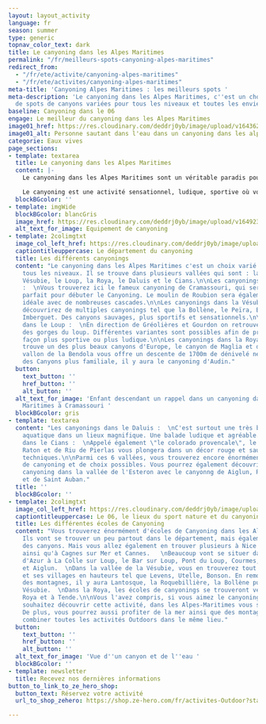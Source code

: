 ```yaml
---
layout: layout_activity
language: fr
season: summer
type: generic
topnav_color_text: dark
title: Le canyoning dans les Alpes Maritimes
permalink: "/fr/meilleurs-spots-canyoning-alpes-maritimes"
redirect_from:
  - "/fr/ete/activite/canyoning-alpes-maritimes"
  - "/fr/ete/activites/canyoning-alpes-maritimes"
meta-title: 'Canyoning Alpes Maritimes : les meilleurs spots '
meta-description: 'Le canyoning dans les Alpes Maritimes, c''est un choix incroyables
  de spots de canyons variées pour tous les niveaux et toutes les envies. '
baseline: Canyoning dans le 06
engage: Le meilleur du canyoning dans les Alpes Maritimes
image01_href: https://res.cloudinary.com/deddrj0yb/image/upload/v1643629416/website/Canyoning%2006/GPTempDownload_2_o77y31.jpg
image01_alt: Personne sautant dans l'eau dans un canyoning dans les alpes maritimes
categorie: Eaux vives
page_sections:
- template: textarea
  title: Le canyoning dans les Alpes Maritimes
  content: |-
    Le canyoning dans les Alpes Maritimes sont un véritable paradis pour les pratiquants du canyoning. On y retrouve des canyonings très réputé dans la France et cela pour tous les niveaux et toutes les pratiques. Dans l'arrière pays niçois on retrouve alors des canyonings techniques et engagés, d'autres ludiques et familiales. On y découvre alors des paysages sublimes et unique, le 06 vous offre une diversité environnementale remarquable.

    Le canyoning est une activité sensationnel, ludique, sportive où vous allez vous immergez dans les cours d'eaux d'une nature sauvage. Partez glisser, sauter, nager, randonner dans les différents canyons des Alpes Maritimes. Que vous soyez seul, entre amis, en couple, en famille, vous partagerez un moment unique dans des lieux d'exception.
  blockBGcolor: ''
- template: imgWide
  blockBGcolor: blancGris
  image_href: https://res.cloudinary.com/deddrj0yb/image/upload/v1649235420/website/assets/Recadr%C3%A9es/canyoning.png
  alt_text_for_image: Equipement de canyoning
- template: 2colimgtxt
  image_col_left_href: https://res.cloudinary.com/deddrj0yb/image/upload/v1643629416/website/Canyoning%2006/IMG_2438_y5voyg.jpg
  captiontitleuppercase: Le département du canyoning
  title: Les différents canyonings
  content: "Le canyoning dans les Alpes Maritimes c'est un choix varié et large pour
    tous les niveaux. Il se trouve dans plusieurs vallées qui sont : la Tinée, la
    Vésubie, le Loup, la Roya, le Daluis et le Cians.\n\nLes canyonings dans la Tinée
    :  \nVous trouverez ici le fameux canyoning de Cramassouri, qui sera ludique et
    parfait pour débuter le Canyoning. Le moulin de Roubion sera également un canyoning
    idéale avec de nombreuses cascades.\n\nLes canyonings dans la Vésubie :  \nVous
    découvrirez de multiples canyonings tel que la Bollène, le Peïra, Bagnolar et
    Imberguet. Des canyons sauvages, plus sportifs et sensationnels.\n\nLes canyonings
    dans le Loup :  \nEn direction de Gréolières et Gourdon on retrouve le Canyoning
    des gorges du loup. Différentes variantes sont possibles afin de profiter d'une
    façon plus sportive ou plus ludique.\n\nLes canyonings dans la Roya :  \nOn y
    trouve un des plus beaux canyons d'Europe, le canyon de Maglia et de Morghé. Le
    vallon de la Bendola vous offre un descente de 1700m de dénivelé négatif. Pour
    des Canyons plus familiale, il y aura le canyoning d'Audin."
  button:
    text_button: ''
    href_button: ''
    alt_button: ''
  alt_text_for_image: 'Enfant descendant un rappel dans un canyoning dans les Alpes
    Maritimes à Cramassouri '
  blockBGcolor: gris
- template: textarea
  content: "Les canyonings dans le Daluis :  \nC'est surtout une très belle randonnée
    aquatique dans un lieux magnifique. Une balade ludique et agréable.\n\nLes canyonings
    dans le Cians :  \nAppelé également \"le colorado provencale\", le canyoning de
    Raton et de Riu de Pierlas vous plongera dans un décor rouge et sauvage aux descentes
    techniques.\n\nParmi ces 6 vallées, vous trouverez encore énormément de parcours
    de canyoning et de choix possibles. Vous pourrez également découvrir de magnifiques
    canyoning dans la vallée de l'Esteron avec le canyonng de Aiglun, Riolan, Monar
    et de Saint Auban."
  title: ''
  blockBGcolor: ''
- template: 2colimgtxt
  image_col_left_href: https://res.cloudinary.com/deddrj0yb/image/upload/v1642516879/website/summer/pexels-aaron-kittredge-999093_stpngc.jpg
  captiontitleuppercase: Le 06, le lieux du sport nature et du canyoning
  title: Les différentes écoles de Canyoning
  content: "Vous trouverez énormément d'écoles de Canyoning dans les Alpes-Maritimes.
    Ils vont se trouver un peu partout dans le département, mais également en fonction
    des canyons. Mais vous allez également en trouver plusieurs à Nice et ses environs,
    ainsi qu'à Cagnes sur Mer et Cannes.   \nBeaucoup vont se situer dans les Préalpes
    d'Azur à La Colle sur Loup, le Bar sur Loup, Pont du Loup, Courmes, Andon, Gréolières
    et Aiglun.  \nDans la vallée de la Vésubie, vous en trouverez tout bas vers Carros
    et ses villages en hauteurs tel que Levens, Utelle, Bonson. En remontant en direction
    des montagnes, il y aura Lantosque, la Roquebillière, la Bollène puis St Martin
    Vésubie.  \nDans la Roya, les écoles de canyonings se trouveront vers Breuil sur
    Roya et à Tende.\n\nVous l'avez compris, si vous aimez le canyoning ou que vous
    souhaitez découvrir cette activité, dans les Alpes-Maritimes vous serez au paradis.
    De plus, vous pourrez aussi profiter de la mer ainsi que des montagnes. De quoi
    combiner toutes les activités Outdoors dans le même lieu."
  button:
    text_button: ''
    href_button: ''
    alt_button: ''
  alt_text_for_image: 'Vue d''un canyon et de l''eau '
  blockBGcolor: ''
- template: newsletter
  title: Recevez nos dernières informations
button_to_link_to_ze_hero_shop:
  button_text: Réservez votre activité
  url_to_shop_zehero: https://shop.ze-hero.com/fr/activites-Outdoor?station=Alpes+Maritimes+%2806%29&calessonstype=all&catypegenderlistsummer=all&calessonsactivitytype=Canyoning&start-date=

---
```


